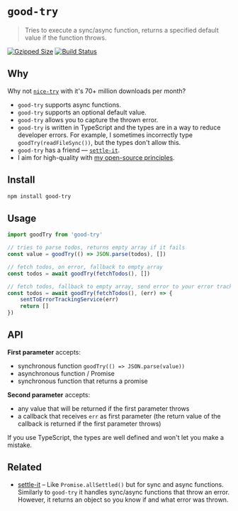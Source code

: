 # `good-try`

> Tries to execute a sync/async function, returns a specified default value if the function throws.

[![Gzipped Size](https://img.shields.io/bundlephobia/minzip/good-try)](https://bundlephobia.com/result?p=good-try)
[![Build Status](https://img.shields.io/github/workflow/status/astoilkov/good-try/CI)](https://github.com/astoilkov/good-try/actions/workflows/main.yml)

## Why

Why not [`nice-try`](https://github.com/electerious/nice-try) with it's 70+ million downloads per month?
- `good-try` supports async functions.
- `good-try` supports an optional default value.
- `good-try` allows you to capture the thrown error.
- `good-try` is written in TypeScript and the types are in a way to reduce developer errors. For example, I sometimes incorrectly type `goodTry(readFileSync())`, but the types don't allow this.
- `good-try` has a friend — [`settle-it`](https://github.com/astoilkov/settle-it).
- I aim for high-quality with [my open-source principles](https://astoilkov.com/my-open-source-principles).

## Install

```bash
npm install good-try
```

## Usage

```ts
import goodTry from 'good-try'

// tries to parse todos, returns empty array if it fails
const value = goodTry(() => JSON.parse(todos), [])

// fetch todos, on error, fallback to empty array
const todos = await goodTry(fetchTodos(), [])

// fetch todos, fallback to empty array, send error to your error tracking service
const todos = await goodTry(fetchTodos(), (err) => {
    sentToErrorTrackingService(err)
    return []  
})
```

## API

**First parameter** accepts:
- synchronous function `goodTry(() => JSON.parse(value))`
- asynchronous function / Promise
- synchronous function that returns a promise

**Second parameter** accepts:
- any value that will be returned if the first parameter throws
- a callback that receives `err` as first parameter (the return value of the callback is returned if the first parameter throws)

If you use TypeScript, the types are well defined and won't let you make a mistake.

## Related

- [settle-it](https://github.com/astoilkov/settle-it) – Like `Promise.allSettled()` but for sync and async functions. Similarly to `good-try` it handles sync/async functions that throw an error. However, it returns an object so you know if and what error was thrown.